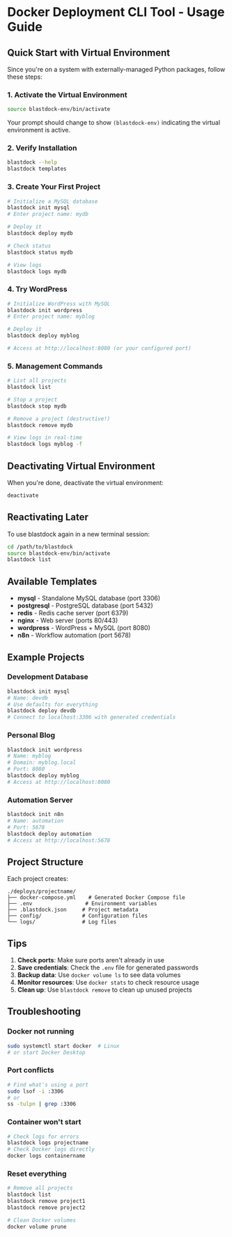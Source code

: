 # Docker Deployment CLI Tool - Usage Guide

## Quick Start with Virtual Environment

Since you're on a system with externally-managed Python packages, follow these steps:

### 1. Activate the Virtual Environment

```bash
source blastdock-env/bin/activate
```

Your prompt should change to show `(blastdock-env)` indicating the virtual environment is active.

### 2. Verify Installation

```bash
blastdock --help
blastdock templates
```

### 3. Create Your First Project

```bash
# Initialize a MySQL database
blastdock init mysql
# Enter project name: mydb

# Deploy it
blastdock deploy mydb

# Check status
blastdock status mydb

# View logs
blastdock logs mydb
```

### 4. Try WordPress

```bash
# Initialize WordPress with MySQL
blastdock init wordpress
# Enter project name: myblog

# Deploy it
blastdock deploy myblog

# Access at http://localhost:8080 (or your configured port)
```

### 5. Management Commands

```bash
# List all projects
blastdock list

# Stop a project
blastdock stop mydb

# Remove a project (destructive!)
blastdock remove mydb

# View logs in real-time
blastdock logs myblog -f
```

## Deactivating Virtual Environment

When you're done, deactivate the virtual environment:

```bash
deactivate
```

## Reactivating Later

To use blastdock again in a new terminal session:

```bash
cd /path/to/blastdock
source blastdock-env/bin/activate
blastdock list
```

## Available Templates

- **mysql** - Standalone MySQL database (port 3306)
- **postgresql** - PostgreSQL database (port 5432)
- **redis** - Redis cache server (port 6379)
- **nginx** - Web server (ports 80/443)
- **wordpress** - WordPress + MySQL (port 8080)
- **n8n** - Workflow automation (port 5678)

## Example Projects

### Development Database
```bash
blastdock init mysql
# Name: devdb
# Use defaults for everything
blastdock deploy devdb
# Connect to localhost:3306 with generated credentials
```

### Personal Blog
```bash
blastdock init wordpress
# Name: myblog
# Domain: myblog.local
# Port: 8080
blastdock deploy myblog
# Access at http://localhost:8080
```

### Automation Server
```bash
blastdock init n8n
# Name: automation
# Port: 5678
blastdock deploy automation
# Access at http://localhost:5678
```

## Project Structure

Each project creates:
```
./deploys/projectname/
├── docker-compose.yml    # Generated Docker Compose file
├── .env                 # Environment variables
├── .blastdock.json     # Project metadata
├── config/             # Configuration files
└── logs/               # Log files
```

## Tips

1. **Check ports**: Make sure ports aren't already in use
2. **Save credentials**: Check the `.env` file for generated passwords
3. **Backup data**: Use `docker volume ls` to see data volumes
4. **Monitor resources**: Use `docker stats` to check resource usage
5. **Clean up**: Use `blastdock remove` to clean up unused projects

## Troubleshooting

### Docker not running
```bash
sudo systemctl start docker  # Linux
# or start Docker Desktop
```

### Port conflicts
```bash
# Find what's using a port
sudo lsof -i :3306
# or
ss -tulpn | grep :3306
```

### Container won't start
```bash
# Check logs for errors
blastdock logs projectname
# Check Docker logs directly
docker logs containername
```

### Reset everything
```bash
# Remove all projects
blastdock list
blastdock remove project1
blastdock remove project2

# Clean Docker volumes
docker volume prune
```